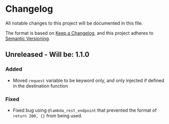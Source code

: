 # Changelog

All notable changes to this project will be documented in this file.

The format is based on [Keep a Changelog](https://keepachangelog.com/en/1.0.0/),
and this project adheres to [Semantic Versioning](https://semver.org/spec/v2.0.0.html).

## Unreleased - Will be: 1.1.0
### Added
- Moved `request` variable to be keyword only, and only injected if defined in the destination function

### Fixed
- Fixed bug using `@lambda_rest_endpoint` that prevented the format of `return 200, {}` from being used.